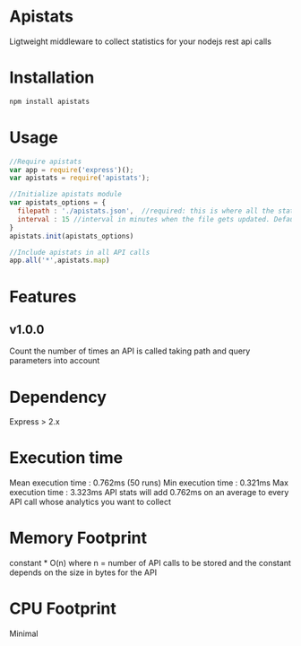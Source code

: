 # Apistats
Ligtweight middleware to collect statistics for your nodejs rest api calls

# Installation
```javascript
npm install apistats
```

# Usage

```javascript
//Require apistats
var app = require('express')();
var apistats = require('apistats');

//Initialize apistats module
var apistats_options = {
  filepath : './apistats.json',  //required: this is where all the statistics will be stored
  interval : 15 //interval in minutes when the file gets updated. Default is 15 mins
}
apistats.init(apistats_options)

//Include apistats in all API calls
app.all('*',apistats.map)
```

# Features
## v1.0.0 
Count the number of times an API is called taking path and query parameters into account

# Dependency
Express > 2.x

# Execution time
Mean execution time : 0.762ms (50 runs)
Min execution time : 0.321ms
Max execution time : 3.323ms
API stats will add 0.762ms on an average to every API call whose analytics you want to collect

# Memory Footprint
constant * O(n) where n = number of API calls to be stored and the constant depends on the size in bytes for the API

# CPU Footprint
Minimal 